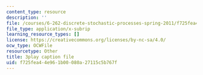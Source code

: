 ```yaml
---
content_type: resource
description: ''
file: /courses/6-262-discrete-stochastic-processes-spring-2011/f725fea44e961b00080a27115c5b767f_8KQR4NAl3Iw.srt
file_type: application/x-subrip
learning_resource_types: []
license: https://creativecommons.org/licenses/by-nc-sa/4.0/
ocw_type: OCWFile
resourcetype: Other
title: 3play caption file
uid: f725fea4-4e96-1b00-080a-27115c5b767f
---
```

